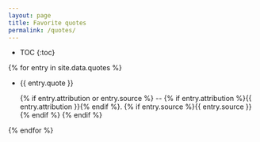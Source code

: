 ```yaml
---
layout: page
title: Favorite quotes
permalink: /quotes/
---
```


* TOC
{:toc}

{% for entry in site.data.quotes %}
- {{ entry.quote }}

  {% if entry.attribution or entry.source %}
  -- {% if entry.attribution %}{{ entry.attribution }}{% endif %}. {% if entry.source %}{{ entry.source }}{% endif %}
  {% endif %}

{% endfor %}
